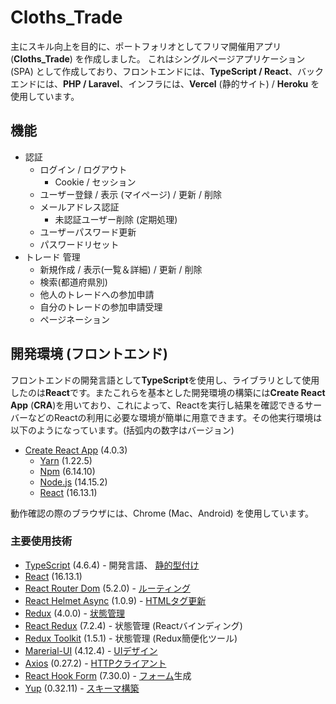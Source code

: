 # Cloths_Trade

主にスキル向上を目的に、ポートフォリオとしてフリマ開催用アプリ (**Cloths_Trade**) を作成しました。 
これはシングルページアプリケーション (SPA) として作成しており、フロントエンドには、**TypeScript / React**、バックエンドには、**PHP / Laravel**、インフラには、**Vercel** (静的サイト) / **Heroku**  を使用しています。


## 機能

- 認証
  - ログイン / ログアウト
    - Cookie / セッション
  - ユーザー登録 / 表示 (マイページ) / 更新 / 削除
  - メールアドレス認証
    - 未認証ユーザー削除 (定期処理)
  - ユーザーパスワード更新
  - パスワードリセット
- トレード 管理
  - 新規作成 / 表示(一覧＆詳細) / 更新 / 削除
  - 検索(都道府県別)
  - 他人のトレードへの参加申請
  - 自分のトレードの参加申請受理
  - ページネーション

## 開発環境 (フロントエンド)
フロントエンドの開発言語として**TypeScript**を使用し、ライブラリとして使用したのは**React**です。またこれらを基本とした開発環境の構築には**Create React App** (**CRA**)を用いており、これによって、Reactを実行し結果を確認できるサーバーなどのReactの利用に必要な環境が簡単に用意できます。その他実行環境は以下のようになっています。(括弧内の数字はバージョン) 

- [Create React App](https://create-react-app.dev) (4.0.3)
  - [Yarn](https://yarnpkg.com/) (1.22.5)
  - [Npm](https://www.npmjs.com/) (6.14.10)
  - [Node.js](https://nodejs.org/) (14.15.2)
  - [React](https://reactjs.org) (16.13.1)

動作確認の際のブラウザには、Chrome (Mac、Android) を使用しています。  

### 主要使用技術
- [TypeScript](https://www.typescriptlang.org/) (4.6.4) - 開発言語、 [静的型付け](#静的型付け)
- [React](https://reactjs.org) (16.13.1)
- [React Router Dom](https://reactrouter.com/web/guides/quick-start) (5.2.0) - [ルーティング](#ルーティング)
- [React Helmet Async](https://github.com/staylor/react-helmet-async) (1.0.9) - [HTMLタグ更新](#htmlタグ更新)
- [Redux](https://redux.js.org) (4.0.0) - [状態管理](#状態管理)
- [React Redux](https://react-redux.js.org) (7.2.4) - 状態管理 (Reactバインディング)
- [Redux Toolkit](https://redux-toolkit.js.org) (1.5.1) - 状態管理 (Redux簡便化ツール)
- [Marerial-UI](https://material-ui.com) (4.12.4) - [UIデザイン](#uiデザイン)
- [Axios](https://github.com/axios/axios) (0.27.2) - [HTTPクライアント](#httpクライアント)
- [React Hook Form](https://react-hook-form.com/) (7.30.0) - [フォーム](#フォーム)生成
- [Yup](https://github.com/jquense/yup) (0.32.11) - [スキーマ構築](#yup)


